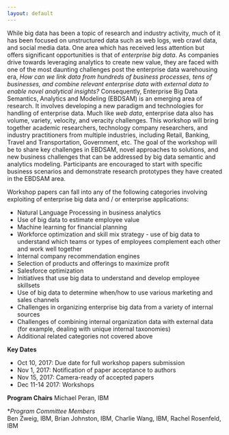 ```yaml
---
layout: default
---
```

While big data has been a topic of research and industry activity, much of it has been focused on unstructured data such as web logs, web crawl data, and social media data. One area which has received less attention but offers significant opportunities is that of *enterprise big data*. As companies drive towards leveraging analytics to create new value, they are faced with one of the most daunting challenges post the enterprise data warehousing era, *How can we link data from hundreds of business processes, tens of businesses, and combine relevant enterprise data with external data to enable novel analytical insights?* Consequently, Enterprise Big Data Semantics, Analytics and Modeling (EBDSAM) is an emerging area of research. It involves developing a new paradigm and technologies for handling of enterprise data. Much like *web data*, enterprise data also has volume, variety, velocity, and veracity challenges. This workshop will bring together academic researchers, technology company researchers, and industry practitioners from multiple industries, including Retail, Banking, Travel and Transportation, Government, etc. The goal of the workshop will be to share key challenges in EBDSAM, novel approaches to solutions, and new business challenges that can be addressed by big data semantic and analytics modeling. Participants are encouraged to start with specific business scenarios and demonstrate research prototypes they have created in the EBDSAM area.

Workshop papers can fall into any of the following categories involving exploiting of enterprise big data and / or enterprise applications:
* Natural Language Processing in business analytics
* Use of big data to estimate employee value
* Machine learning for financial planning
* Workforce optimization and skill mix strategy - use of big data to understand which teams or types of employees complement each other and work well together
* Internal company recommendation engines 
* Selection of products and offerings to maximize profit 
* Salesforce optimization
* Initiatives that use big data to understand and develop employee skillsets
* Use of big data to determine when/how to use various marketing and sales channels
* Challenges in organizing enterprise big data from a variety of internal sources
* Challenges of combining internal organization data with external data (for example, dealing with unique internal taxonomies)
* Additional related categories not covered above

**Key Dates**
* Oct 10, 2017: Due date for full workshop papers submission
* Nov 1, 2017: Notification of paper acceptance to authors 
* Nov 15, 2017: Camera-ready of accepted papers 
* Dec 11-14  2017: Workshops

**Program Chairs**
Michael Peran, IBM 

**Program Committee Members*  
Ben Zweig, IBM, Brian Johnston, IBM, Charlie Wang, IBM, Rachel Rosenfeld, IBM
